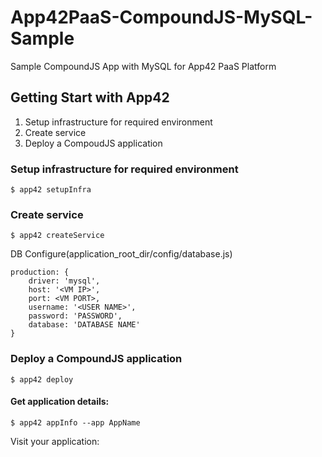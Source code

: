App42PaaS-CompoundJS-MySQL-Sample
=================================

Sample CompoundJS App with MySQL for App42 PaaS Platform

## Getting Start with App42

1. Setup infrastructure for required environment
2. Create service
3. Deploy a CompoudJS application

### Setup infrastructure for required environment

    $ app42 setupInfra   
    
### Create service

    $ app42 createService
    
DB Configure(application_root_dir/config/database.js) 

    production: {
        driver: 'mysql',
        host: '<VM IP>',
        port: <VM PORT>,
        username: '<USER NAME>',
        password: 'PASSWORD',
        database: 'DATABASE NAME'
    }
    
### Deploy a CompoundJS application

    $ app42 deploy

#### Get application details:

    $ app42 appInfo --app AppName    
    
Visit your application:
